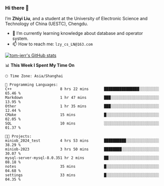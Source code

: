 ### Hi there 👋
I’m **Zhiyi Liu**, and a student at the University of Electronic Science and Technology of China (UESTC), Chengdu.
- 🌱 I’m currently learning knowledge about database and operator system.
- 📫 How to reach me: `lzy_cs_LN@163.com`
  
[![tom-jerr's GitHub stats](https://github-readme-stats.vercel.app/api?username=tom-jerr&hide=prs,stars&show_icons=true)](https://github.com/tom-jerr/github-readme-stats)





<!--
**tom-jerr/tom-jerr** is a ✨ _special_ ✨ repository because its `README.md` (this file) appears on your GitHub profile.

Here are some ideas to get you started:

- 🔭 I’m currently working on ...

- 👯 I’m looking to collaborate on ...
- 🤔 I’m looking for help with ...
- 💬 Ask me about ...
 ...
- 😄 Pronouns: ...
- ⚡ Fun fact: ...
-->

<!--START_SECTION:waka-->
📊 **This Week I Spent My Time On** 

```text
🕑︎ Time Zone: Asia/Shanghai

💬 Programming Languages: 
C++                      8 hrs 22 mins       ████████████████░░░░░░░░░   65.46 % 
Markdown                 1 hr 47 mins        ███░░░░░░░░░░░░░░░░░░░░░░   13.95 % 
Other                    1 hr 35 mins        ███░░░░░░░░░░░░░░░░░░░░░░   12.44 % 
CMake                    15 mins             █░░░░░░░░░░░░░░░░░░░░░░░░   02.05 % 
SQL                      10 mins             ░░░░░░░░░░░░░░░░░░░░░░░░░   01.37 % 

🐱‍💻 Projects: 
miniob_2024_test         4 hrs 53 mins       ██████████░░░░░░░░░░░░░░░   38.29 % 
miniob-2023              3 hrs 50 mins       ████████░░░░░░░░░░░░░░░░░   30.07 % 
mysql-server-mysql-8.0.351 hr 2 mins         ██░░░░░░░░░░░░░░░░░░░░░░░   08.18 % 
notes                    35 mins             █░░░░░░░░░░░░░░░░░░░░░░░░   04.68 % 
settings                 33 mins             █░░░░░░░░░░░░░░░░░░░░░░░░   04.35 % 
```


<!--END_SECTION:waka-->

